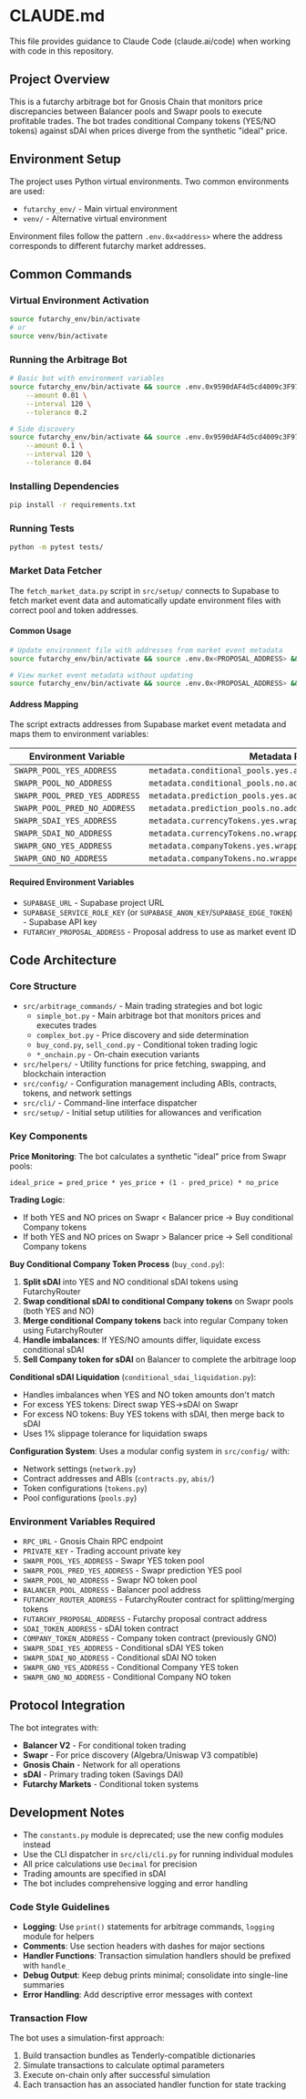 # CLAUDE.md

This file provides guidance to Claude Code (claude.ai/code) when working with code in this repository.

## Project Overview

This is a futarchy arbitrage bot for Gnosis Chain that monitors price discrepancies between Balancer pools and Swapr pools to execute profitable trades. The bot trades conditional Company tokens (YES/NO tokens) against sDAI when prices diverge from the synthetic "ideal" price.

## Environment Setup

The project uses Python virtual environments. Two common environments are used:
- `futarchy_env/` - Main virtual environment
- `venv/` - Alternative virtual environment

Environment files follow the pattern `.env.0x<address>` where the address corresponds to different futarchy market addresses.

## Common Commands

### Virtual Environment Activation
```bash
source futarchy_env/bin/activate
# or
source venv/bin/activate
```

### Running the Arbitrage Bot
```bash
# Basic bot with environment variables
source futarchy_env/bin/activate && source .env.0x9590dAF4d5cd4009c3F9767C5E7668175cFd37CF && python -m src.arbitrage_commands.simple_bot \
    --amount 0.01 \
    --interval 120 \
    --tolerance 0.2

# Side discovery
source futarchy_env/bin/activate && source .env.0x9590dAF4d5cd4009c3F9767C5E7668175cFd37CF && python -m src.arbitrage_commands.complex_bot \
    --amount 0.1 \
    --interval 120 \
    --tolerance 0.04
```

### Installing Dependencies
```bash
pip install -r requirements.txt
```

### Running Tests
```bash
python -m pytest tests/
```

### Market Data Fetcher

The `fetch_market_data.py` script in `src/setup/` connects to Supabase to fetch market event data and automatically update environment files with correct pool and token addresses.

#### Common Usage
```bash
# Update environment file with addresses from market event metadata
source futarchy_env/bin/activate && source .env.0x<PROPOSAL_ADDRESS> && python -m src.setup.fetch_market_data --proposal --update-env .env.0x<PROPOSAL_ADDRESS>

# View market event metadata without updating
source futarchy_env/bin/activate && source .env.0x<PROPOSAL_ADDRESS> && python -m src.setup.fetch_market_data --proposal
```

#### Address Mapping
The script extracts addresses from Supabase market event metadata and maps them to environment variables:

| Environment Variable | Metadata Path |
|---------------------|---------------|
| `SWAPR_POOL_YES_ADDRESS` | `metadata.conditional_pools.yes.address` |
| `SWAPR_POOL_NO_ADDRESS` | `metadata.conditional_pools.no.address` |
| `SWAPR_POOL_PRED_YES_ADDRESS` | `metadata.prediction_pools.yes.address` |
| `SWAPR_POOL_PRED_NO_ADDRESS` | `metadata.prediction_pools.no.address` |
| `SWAPR_SDAI_YES_ADDRESS` | `metadata.currencyTokens.yes.wrappedCollateralTokenAddress` |
| `SWAPR_SDAI_NO_ADDRESS` | `metadata.currencyTokens.no.wrappedCollateralTokenAddress` |
| `SWAPR_GNO_YES_ADDRESS` | `metadata.companyTokens.yes.wrappedCollateralTokenAddress` |
| `SWAPR_GNO_NO_ADDRESS` | `metadata.companyTokens.no.wrappedCollateralTokenAddress` |

#### Required Environment Variables
- `SUPABASE_URL` - Supabase project URL
- `SUPABASE_SERVICE_ROLE_KEY` (or `SUPABASE_ANON_KEY`/`SUPABASE_EDGE_TOKEN`) - Supabase API key
- `FUTARCHY_PROPOSAL_ADDRESS` - Proposal address to use as market event ID

## Code Architecture

### Core Structure
- `src/arbitrage_commands/` - Main trading strategies and bot logic
  - `simple_bot.py` - Main arbitrage bot that monitors prices and executes trades
  - `complex_bot.py` - Price discovery and side determination
  - `buy_cond.py`, `sell_cond.py` - Conditional token trading logic
  - `*_onchain.py` - On-chain execution variants
- `src/helpers/` - Utility functions for price fetching, swapping, and blockchain interaction
- `src/config/` - Configuration management including ABIs, contracts, tokens, and network settings
- `src/cli/` - Command-line interface dispatcher
- `src/setup/` - Initial setup utilities for allowances and verification

### Key Components

**Price Monitoring**: The bot calculates a synthetic "ideal" price from Swapr pools:
```
ideal_price = pred_price * yes_price + (1 - pred_price) * no_price
```

**Trading Logic**: 
- If both YES and NO prices on Swapr < Balancer price → Buy conditional Company tokens
- If both YES and NO prices on Swapr > Balancer price → Sell conditional Company tokens

**Buy Conditional Company Token Process** (`buy_cond.py`):
1. **Split sDAI** into YES and NO conditional sDAI tokens using FutarchyRouter
2. **Swap conditional sDAI to conditional Company tokens** on Swapr pools (both YES and NO)
3. **Merge conditional Company tokens** back into regular Company token using FutarchyRouter
4. **Handle imbalances**: If YES/NO amounts differ, liquidate excess conditional sDAI
5. **Sell Company token for sDAI** on Balancer to complete the arbitrage loop

**Conditional sDAI Liquidation** (`conditional_sdai_liquidation.py`):
- Handles imbalances when YES and NO token amounts don't match
- For excess YES tokens: Direct swap YES→sDAI on Swapr
- For excess NO tokens: Buy YES tokens with sDAI, then merge back to sDAI
- Uses 1% slippage tolerance for liquidation swaps

**Configuration System**: Uses a modular config system in `src/config/` with:
- Network settings (`network.py`)
- Contract addresses and ABIs (`contracts.py`, `abis/`)
- Token configurations (`tokens.py`)
- Pool configurations (`pools.py`)

### Environment Variables Required
- `RPC_URL` - Gnosis Chain RPC endpoint
- `PRIVATE_KEY` - Trading account private key
- `SWAPR_POOL_YES_ADDRESS` - Swapr YES token pool
- `SWAPR_POOL_PRED_YES_ADDRESS` - Swapr prediction YES pool
- `SWAPR_POOL_NO_ADDRESS` - Swapr NO token pool
- `BALANCER_POOL_ADDRESS` - Balancer pool address
- `FUTARCHY_ROUTER_ADDRESS` - FutarchyRouter contract for splitting/merging tokens
- `FUTARCHY_PROPOSAL_ADDRESS` - Futarchy proposal contract address
- `SDAI_TOKEN_ADDRESS` - sDAI token contract
- `COMPANY_TOKEN_ADDRESS` - Company token contract (previously GNO)
- `SWAPR_SDAI_YES_ADDRESS` - Conditional sDAI YES token
- `SWAPR_SDAI_NO_ADDRESS` - Conditional sDAI NO token
- `SWAPR_GNO_YES_ADDRESS` - Conditional Company YES token
- `SWAPR_GNO_NO_ADDRESS` - Conditional Company NO token

## Protocol Integration

The bot integrates with:
- **Balancer V2** - For conditional token trading
- **Swapr** - For price discovery (Algebra/Uniswap V3 compatible)
- **Gnosis Chain** - Network for all operations
- **sDAI** - Primary trading token (Savings DAI)
- **Futarchy Markets** - Conditional token systems

## Development Notes

- The `constants.py` module is deprecated; use the new config modules instead
- Use the CLI dispatcher in `src/cli/cli.py` for running individual modules
- All price calculations use `Decimal` for precision
- Trading amounts are specified in sDAI
- The bot includes comprehensive logging and error handling

### Code Style Guidelines
- **Logging**: Use `print()` statements for arbitrage commands, `logging` module for helpers
- **Comments**: Use section headers with dashes for major sections
- **Handler Functions**: Transaction simulation handlers should be prefixed with `handle_`
- **Debug Output**: Keep debug prints minimal; consolidate into single-line summaries
- **Error Handling**: Add descriptive error messages with context

### Transaction Flow
The bot uses a simulation-first approach:
1. Build transaction bundles as Tenderly-compatible dictionaries
2. Simulate transactions to calculate optimal parameters
3. Execute on-chain only after successful simulation
4. Each transaction has an associated handler function for state tracking